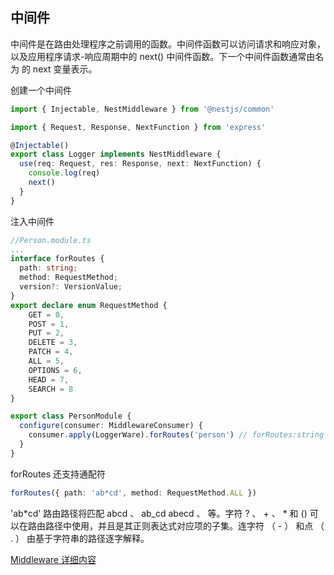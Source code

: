 ## 中间件

中间件是在路由处理程序之前调用的函数。中间件函数可以访问请求和响应对象，以及应用程序请求-响应周期中的 next() 中间件函数。下一个中间件函数通常由名为 的 next 变量表示。<br/>

创建一个中间件

```typescript
import { Injectable, NestMiddleware } from '@nestjs/common'

import { Request, Response, NextFunction } from 'express'

@Injectable()
export class Logger implements NestMiddleware {
  use(req: Request, res: Response, next: NextFunction) {
    console.log(req)
    next()
  }
}
```

注入中间件

```typescript
//Person.module.ts
...
interface forRoutes {
  path: string;
  method: RequestMethod;
  version?: VersionValue;
}
export declare enum RequestMethod {
    GET = 0,
    POST = 1,
    PUT = 2,
    DELETE = 3,
    PATCH = 4,
    ALL = 5,
    OPTIONS = 6,
    HEAD = 7,
    SEARCH = 8
}

export class PersonModule {
  configure(consumer: MiddlewareConsumer) {
    consumer.apply(LoggerWare).forRoutes('person') // forRoutes:string | forRoutes
  }
}
```

forRoutes 还支持通配符

```typescript
forRoutes({ path: 'ab*cd', method: RequestMethod.ALL })
```

'ab*cd' 路由路径将匹配 abcd 、 ab_cd abecd 、 等。字符 ? 、 + 、 * 和 () 可以在路由路径中使用，并且是其正则表达式对应项的子集。连字符 （ - ） 和点 （ . ） 由基于字符串的路径逐字解释。<br/>

[Middleware 详细内容](https://docs.nestjs.com/middleware#middleware)
